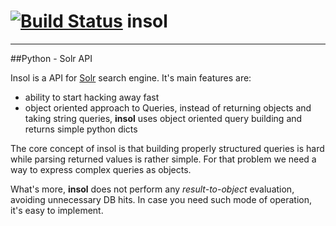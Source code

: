 [![Build Status](https://travis-ci.org/mdomans/insol.png?branch=master)](https://travis-ci.org/mdomans/insol)
insol
=====
***
##Python - Solr API

Insol is a API for [Solr](http://lucene.apache.org/solr/) search engine. It's main features are:

- ability to start hacking away fast
- object oriented approach to Queries, instead of returning objects and taking string queries, __insol__ uses object oriented query building and returns simple python dicts

The core concept of insol is that building properly structured queries is hard while parsing returned values is rather simple. For that problem we need a way to express complex queries as objects.

What's more, __insol__ does not perform any _result-to-object_ evaluation, avoiding unnecessary DB hits. In case you need such mode of operation, it's easy to implement.




